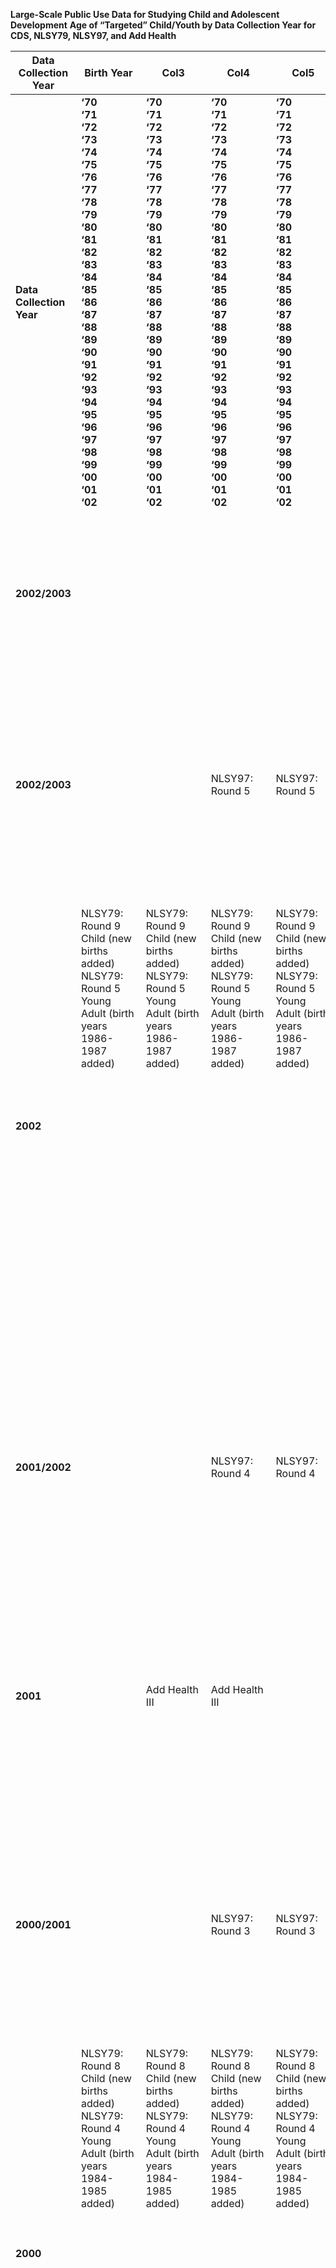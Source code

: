 **Large-Scale Public Use Data for Studying Child and Adolescent Development**
**Age of “Targeted” Child/Youth by Data Collection Year for CDS, NLSY79, NLSY97, and Add Health**

|Data<br>Collection<br>Year|Birth Year|Col3|Col4|Col5|Col6|Col7|Col8|Col9|Col10|Col11|Col12|Col13|Col14|Col15|Col16|
|---|---|---|---|---|---|---|---|---|---|---|---|---|---|---|---|
|**Data**<br>**Collection**<br>**Year**|**‘70**<br>**‘71**<br>**‘72**<br>**‘73**<br>**‘74**<br>**‘75**<br>**‘76**<br>**‘77**<br>**‘78**<br>**‘79**<br>**‘80**<br>**‘81**<br>**‘82**<br>**‘83**<br>**‘84**<br>**‘85**<br>**‘86**<br>**‘87**<br>**‘88**<br>**‘89**<br>**‘90**<br>**‘91**<br>**‘92**<br>**‘93**<br>**‘94**<br>**‘95**<br>**‘96**<br>**‘97**<br>**‘98**<br>**‘99**<br>**‘00**<br>**‘01**<br>**‘02**|**‘70**<br>**‘71**<br>**‘72**<br>**‘73**<br>**‘74**<br>**‘75**<br>**‘76**<br>**‘77**<br>**‘78**<br>**‘79**<br>**‘80**<br>**‘81**<br>**‘82**<br>**‘83**<br>**‘84**<br>**‘85**<br>**‘86**<br>**‘87**<br>**‘88**<br>**‘89**<br>**‘90**<br>**‘91**<br>**‘92**<br>**‘93**<br>**‘94**<br>**‘95**<br>**‘96**<br>**‘97**<br>**‘98**<br>**‘99**<br>**‘00**<br>**‘01**<br>**‘02**|**‘70**<br>**‘71**<br>**‘72**<br>**‘73**<br>**‘74**<br>**‘75**<br>**‘76**<br>**‘77**<br>**‘78**<br>**‘79**<br>**‘80**<br>**‘81**<br>**‘82**<br>**‘83**<br>**‘84**<br>**‘85**<br>**‘86**<br>**‘87**<br>**‘88**<br>**‘89**<br>**‘90**<br>**‘91**<br>**‘92**<br>**‘93**<br>**‘94**<br>**‘95**<br>**‘96**<br>**‘97**<br>**‘98**<br>**‘99**<br>**‘00**<br>**‘01**<br>**‘02**|**‘70**<br>**‘71**<br>**‘72**<br>**‘73**<br>**‘74**<br>**‘75**<br>**‘76**<br>**‘77**<br>**‘78**<br>**‘79**<br>**‘80**<br>**‘81**<br>**‘82**<br>**‘83**<br>**‘84**<br>**‘85**<br>**‘86**<br>**‘87**<br>**‘88**<br>**‘89**<br>**‘90**<br>**‘91**<br>**‘92**<br>**‘93**<br>**‘94**<br>**‘95**<br>**‘96**<br>**‘97**<br>**‘98**<br>**‘99**<br>**‘00**<br>**‘01**<br>**‘02**|**‘70**<br>**‘71**<br>**‘72**<br>**‘73**<br>**‘74**<br>**‘75**<br>**‘76**<br>**‘77**<br>**‘78**<br>**‘79**<br>**‘80**<br>**‘81**<br>**‘82**<br>**‘83**<br>**‘84**<br>**‘85**<br>**‘86**<br>**‘87**<br>**‘88**<br>**‘89**<br>**‘90**<br>**‘91**<br>**‘92**<br>**‘93**<br>**‘94**<br>**‘95**<br>**‘96**<br>**‘97**<br>**‘98**<br>**‘99**<br>**‘00**<br>**‘01**<br>**‘02**|**‘70**<br>**‘71**<br>**‘72**<br>**‘73**<br>**‘74**<br>**‘75**<br>**‘76**<br>**‘77**<br>**‘78**<br>**‘79**<br>**‘80**<br>**‘81**<br>**‘82**<br>**‘83**<br>**‘84**<br>**‘85**<br>**‘86**<br>**‘87**<br>**‘88**<br>**‘89**<br>**‘90**<br>**‘91**<br>**‘92**<br>**‘93**<br>**‘94**<br>**‘95**<br>**‘96**<br>**‘97**<br>**‘98**<br>**‘99**<br>**‘00**<br>**‘01**<br>**‘02**|**‘70**<br>**‘71**<br>**‘72**<br>**‘73**<br>**‘74**<br>**‘75**<br>**‘76**<br>**‘77**<br>**‘78**<br>**‘79**<br>**‘80**<br>**‘81**<br>**‘82**<br>**‘83**<br>**‘84**<br>**‘85**<br>**‘86**<br>**‘87**<br>**‘88**<br>**‘89**<br>**‘90**<br>**‘91**<br>**‘92**<br>**‘93**<br>**‘94**<br>**‘95**<br>**‘96**<br>**‘97**<br>**‘98**<br>**‘99**<br>**‘00**<br>**‘01**<br>**‘02**|**‘70**<br>**‘71**<br>**‘72**<br>**‘73**<br>**‘74**<br>**‘75**<br>**‘76**<br>**‘77**<br>**‘78**<br>**‘79**<br>**‘80**<br>**‘81**<br>**‘82**<br>**‘83**<br>**‘84**<br>**‘85**<br>**‘86**<br>**‘87**<br>**‘88**<br>**‘89**<br>**‘90**<br>**‘91**<br>**‘92**<br>**‘93**<br>**‘94**<br>**‘95**<br>**‘96**<br>**‘97**<br>**‘98**<br>**‘99**<br>**‘00**<br>**‘01**<br>**‘02**|**‘70**<br>**‘71**<br>**‘72**<br>**‘73**<br>**‘74**<br>**‘75**<br>**‘76**<br>**‘77**<br>**‘78**<br>**‘79**<br>**‘80**<br>**‘81**<br>**‘82**<br>**‘83**<br>**‘84**<br>**‘85**<br>**‘86**<br>**‘87**<br>**‘88**<br>**‘89**<br>**‘90**<br>**‘91**<br>**‘92**<br>**‘93**<br>**‘94**<br>**‘95**<br>**‘96**<br>**‘97**<br>**‘98**<br>**‘99**<br>**‘00**<br>**‘01**<br>**‘02**|**‘70**<br>**‘71**<br>**‘72**<br>**‘73**<br>**‘74**<br>**‘75**<br>**‘76**<br>**‘77**<br>**‘78**<br>**‘79**<br>**‘80**<br>**‘81**<br>**‘82**<br>**‘83**<br>**‘84**<br>**‘85**<br>**‘86**<br>**‘87**<br>**‘88**<br>**‘89**<br>**‘90**<br>**‘91**<br>**‘92**<br>**‘93**<br>**‘94**<br>**‘95**<br>**‘96**<br>**‘97**<br>**‘98**<br>**‘99**<br>**‘00**<br>**‘01**<br>**‘02**|**‘70**<br>**‘71**<br>**‘72**<br>**‘73**<br>**‘74**<br>**‘75**<br>**‘76**<br>**‘77**<br>**‘78**<br>**‘79**<br>**‘80**<br>**‘81**<br>**‘82**<br>**‘83**<br>**‘84**<br>**‘85**<br>**‘86**<br>**‘87**<br>**‘88**<br>**‘89**<br>**‘90**<br>**‘91**<br>**‘92**<br>**‘93**<br>**‘94**<br>**‘95**<br>**‘96**<br>**‘97**<br>**‘98**<br>**‘99**<br>**‘00**<br>**‘01**<br>**‘02**|**‘70**<br>**‘71**<br>**‘72**<br>**‘73**<br>**‘74**<br>**‘75**<br>**‘76**<br>**‘77**<br>**‘78**<br>**‘79**<br>**‘80**<br>**‘81**<br>**‘82**<br>**‘83**<br>**‘84**<br>**‘85**<br>**‘86**<br>**‘87**<br>**‘88**<br>**‘89**<br>**‘90**<br>**‘91**<br>**‘92**<br>**‘93**<br>**‘94**<br>**‘95**<br>**‘96**<br>**‘97**<br>**‘98**<br>**‘99**<br>**‘00**<br>**‘01**<br>**‘02**|**‘70**<br>**‘71**<br>**‘72**<br>**‘73**<br>**‘74**<br>**‘75**<br>**‘76**<br>**‘77**<br>**‘78**<br>**‘79**<br>**‘80**<br>**‘81**<br>**‘82**<br>**‘83**<br>**‘84**<br>**‘85**<br>**‘86**<br>**‘87**<br>**‘88**<br>**‘89**<br>**‘90**<br>**‘91**<br>**‘92**<br>**‘93**<br>**‘94**<br>**‘95**<br>**‘96**<br>**‘97**<br>**‘98**<br>**‘99**<br>**‘00**<br>**‘01**<br>**‘02**|**‘70**<br>**‘71**<br>**‘72**<br>**‘73**<br>**‘74**<br>**‘75**<br>**‘76**<br>**‘77**<br>**‘78**<br>**‘79**<br>**‘80**<br>**‘81**<br>**‘82**<br>**‘83**<br>**‘84**<br>**‘85**<br>**‘86**<br>**‘87**<br>**‘88**<br>**‘89**<br>**‘90**<br>**‘91**<br>**‘92**<br>**‘93**<br>**‘94**<br>**‘95**<br>**‘96**<br>**‘97**<br>**‘98**<br>**‘99**<br>**‘00**<br>**‘01**<br>**‘02**|**‘70**<br>**‘71**<br>**‘72**<br>**‘73**<br>**‘74**<br>**‘75**<br>**‘76**<br>**‘77**<br>**‘78**<br>**‘79**<br>**‘80**<br>**‘81**<br>**‘82**<br>**‘83**<br>**‘84**<br>**‘85**<br>**‘86**<br>**‘87**<br>**‘88**<br>**‘89**<br>**‘90**<br>**‘91**<br>**‘92**<br>**‘93**<br>**‘94**<br>**‘95**<br>**‘96**<br>**‘97**<br>**‘98**<br>**‘99**<br>**‘00**<br>**‘01**<br>**‘02**|
|**2002/2003**|<br> <br> <br> <br> <br> <br> <br> <br> <br> <br> <br> <br> <br>|<br> <br> <br> <br> <br> <br> <br> <br> <br> <br> <br> <br> <br>|<br> <br> <br> <br> <br> <br> <br> <br> <br> <br> <br> <br> <br>|<br> <br> <br> <br> <br> <br> <br> <br> <br> <br> <br> <br> <br>|CDS II<br> <br> <br> <br> <br> <br> <br> <br> <br> <br> <br> <br>|CDS II<br> <br> <br> <br> <br> <br> <br> <br> <br> <br> <br> <br>|CDS II<br> <br> <br> <br> <br> <br> <br> <br> <br> <br> <br> <br>|CDS II<br> <br> <br> <br> <br> <br> <br> <br> <br> <br> <br> <br>|CDS II<br> <br> <br> <br> <br> <br> <br> <br> <br> <br> <br> <br>|CDS II<br> <br> <br> <br> <br> <br> <br> <br> <br> <br> <br> <br>|CDS II<br> <br> <br> <br> <br> <br> <br> <br> <br> <br> <br> <br>|CDS II<br> <br> <br> <br> <br> <br> <br> <br> <br> <br> <br> <br>|<br> <br> <br> <br>|<br> <br> <br> <br>|<br> <br> <br> <br>|
|**2002/2003**|<br> <br> <br> <br> <br> <br> <br> <br> <br>|<br> <br> <br> <br> <br> <br> <br> <br> <br>|NLSY97: Round 5|NLSY97: Round 5|NLSY97: Round 5|<br> <br> <br> <br> <br> <br> <br> <br> <br> <br> <br> <br> <br> <br> <br> <br> <br>|<br> <br> <br> <br> <br> <br> <br> <br> <br> <br> <br> <br> <br> <br> <br> <br> <br>|<br> <br> <br> <br> <br> <br> <br> <br> <br> <br> <br> <br> <br> <br> <br> <br> <br>|<br> <br> <br> <br> <br> <br> <br> <br> <br> <br> <br> <br> <br> <br> <br> <br> <br>|<br> <br> <br> <br> <br> <br> <br> <br> <br> <br> <br> <br> <br> <br> <br> <br> <br>|<br> <br> <br> <br> <br> <br> <br> <br> <br> <br> <br> <br> <br> <br> <br> <br> <br>|<br> <br> <br> <br> <br> <br> <br> <br> <br> <br> <br> <br> <br> <br> <br> <br> <br>|<br> <br> <br> <br> <br> <br> <br> <br> <br> <br> <br> <br> <br> <br> <br> <br> <br>|<br> <br> <br> <br> <br> <br> <br> <br> <br> <br> <br> <br> <br> <br> <br> <br> <br>|<br> <br> <br> <br> <br> <br> <br> <br> <br> <br> <br> <br> <br> <br> <br> <br> <br>|
|**2002**|NLSY79: Round 9 Child (new births added)<br>NLSY79: Round 5 Young Adult (birth years 1986-1987 added)<br> <br> <br> <br> <br> <br> <br> <br> <br> <br> <br> <br> <br> <br> <br> <br> <br> <br> <br> <br> <br> <br> <br>|NLSY79: Round 9 Child (new births added)<br>NLSY79: Round 5 Young Adult (birth years 1986-1987 added)<br> <br> <br> <br> <br> <br> <br> <br> <br> <br> <br> <br> <br> <br> <br> <br> <br> <br> <br> <br> <br> <br> <br>|NLSY79: Round 9 Child (new births added)<br>NLSY79: Round 5 Young Adult (birth years 1986-1987 added)<br> <br> <br> <br> <br> <br> <br> <br> <br> <br> <br> <br> <br> <br> <br> <br> <br> <br> <br> <br> <br> <br> <br>|NLSY79: Round 9 Child (new births added)<br>NLSY79: Round 5 Young Adult (birth years 1986-1987 added)<br> <br> <br> <br> <br> <br> <br> <br> <br> <br> <br> <br> <br> <br> <br> <br> <br> <br> <br> <br> <br> <br> <br>|NLSY79: Round 9 Child (new births added)<br>NLSY79: Round 5 Young Adult (birth years 1986-1987 added)<br> <br> <br> <br> <br> <br> <br> <br> <br> <br> <br> <br> <br> <br> <br> <br> <br> <br> <br> <br> <br> <br> <br>|NLSY79: Round 9 Child (new births added)<br>NLSY79: Round 5 Young Adult (birth years 1986-1987 added)<br> <br> <br> <br> <br> <br> <br> <br> <br> <br> <br> <br> <br> <br> <br> <br> <br> <br> <br> <br> <br> <br> <br>|NLSY79: Round 9 Child (new births added)<br>NLSY79: Round 5 Young Adult (birth years 1986-1987 added)<br> <br> <br> <br> <br> <br> <br> <br> <br> <br> <br> <br> <br> <br> <br> <br> <br> <br> <br> <br> <br> <br> <br>|NLSY79: Round 9 Child (new births added)<br>NLSY79: Round 5 Young Adult (birth years 1986-1987 added)<br> <br> <br> <br> <br> <br> <br> <br> <br> <br> <br> <br> <br> <br> <br> <br> <br> <br> <br> <br> <br> <br> <br>|NLSY79: Round 9 Child (new births added)<br>NLSY79: Round 5 Young Adult (birth years 1986-1987 added)<br> <br> <br> <br> <br> <br> <br> <br> <br> <br> <br> <br> <br> <br> <br> <br> <br> <br> <br> <br> <br> <br> <br>|NLSY79: Round 9 Child (new births added)<br>NLSY79: Round 5 Young Adult (birth years 1986-1987 added)<br> <br> <br> <br> <br> <br> <br> <br> <br> <br> <br> <br> <br> <br> <br> <br> <br> <br> <br> <br> <br> <br> <br>|NLSY79: Round 9 Child (new births added)<br>NLSY79: Round 5 Young Adult (birth years 1986-1987 added)<br> <br> <br> <br> <br> <br> <br> <br> <br> <br> <br> <br> <br> <br> <br> <br> <br> <br> <br> <br> <br> <br> <br>|NLSY79: Round 9 Child (new births added)<br>NLSY79: Round 5 Young Adult (birth years 1986-1987 added)<br> <br> <br> <br> <br> <br> <br> <br> <br> <br> <br> <br> <br> <br> <br> <br> <br> <br> <br> <br> <br> <br> <br>|NLSY79: Round 9 Child (new births added)<br>NLSY79: Round 5 Young Adult (birth years 1986-1987 added)<br> <br> <br> <br> <br> <br> <br> <br> <br> <br> <br> <br> <br> <br> <br> <br> <br> <br> <br> <br> <br> <br> <br>|NLSY79: Round 9 Child (new births added)<br>NLSY79: Round 5 Young Adult (birth years 1986-1987 added)<br> <br> <br> <br> <br> <br> <br> <br> <br> <br> <br> <br> <br> <br> <br> <br> <br> <br> <br> <br> <br> <br> <br>|NLSY79: Round 9 Child (new births added)<br>NLSY79: Round 5 Young Adult (birth years 1986-1987 added)<br> <br> <br> <br> <br> <br> <br> <br> <br> <br> <br> <br> <br> <br> <br> <br> <br> <br> <br> <br> <br> <br> <br>|
|**2001/2002**|<br> <br> <br> <br> <br> <br> <br> <br> <br>|<br> <br> <br> <br> <br> <br> <br> <br> <br>|NLSY97: Round 4|NLSY97: Round 4|NLSY97: Round 4|<br> <br> <br> <br> <br> <br> <br> <br> <br> <br> <br> <br> <br> <br> <br> <br> <br>|<br> <br> <br> <br> <br> <br> <br> <br> <br> <br> <br> <br> <br> <br> <br> <br> <br>|<br> <br> <br> <br> <br> <br> <br> <br> <br> <br> <br> <br> <br> <br> <br> <br> <br>|<br> <br> <br> <br> <br> <br> <br> <br> <br> <br> <br> <br> <br> <br> <br> <br> <br>|<br> <br> <br> <br> <br> <br> <br> <br> <br> <br> <br> <br> <br> <br> <br> <br> <br>|<br> <br> <br> <br> <br> <br> <br> <br> <br> <br> <br> <br> <br> <br> <br> <br> <br>|<br> <br> <br> <br> <br> <br> <br> <br> <br> <br> <br> <br> <br> <br> <br> <br> <br>|<br> <br> <br> <br> <br> <br> <br> <br> <br> <br> <br> <br> <br> <br> <br> <br> <br>|<br> <br> <br> <br> <br> <br> <br> <br> <br> <br> <br> <br> <br> <br> <br> <br> <br>|<br> <br> <br> <br> <br> <br> <br> <br> <br> <br> <br> <br> <br> <br> <br> <br> <br>|
|**2001**|<br> <br> <br> <br> <br>|Add Health III|Add Health III|<br> <br> <br> <br> <br> <br> <br> <br> <br> <br> <br> <br> <br> <br> <br> <br> <br> <br> <br>|<br> <br> <br> <br> <br> <br> <br> <br> <br> <br> <br> <br> <br> <br> <br> <br> <br> <br> <br>|<br> <br> <br> <br> <br> <br> <br> <br> <br> <br> <br> <br> <br> <br> <br> <br> <br> <br> <br>|<br> <br> <br> <br> <br> <br> <br> <br> <br> <br> <br> <br> <br> <br> <br> <br> <br> <br> <br>|<br> <br> <br> <br> <br> <br> <br> <br> <br> <br> <br> <br> <br> <br> <br> <br> <br> <br> <br>|<br> <br> <br> <br> <br> <br> <br> <br> <br> <br> <br> <br> <br> <br> <br> <br> <br> <br> <br>|<br> <br> <br> <br> <br> <br> <br> <br> <br> <br> <br> <br> <br> <br> <br> <br> <br> <br> <br>|<br> <br> <br> <br> <br> <br> <br> <br> <br> <br> <br> <br> <br> <br> <br> <br> <br> <br> <br>|<br> <br> <br> <br> <br> <br> <br> <br> <br> <br> <br> <br> <br> <br> <br> <br> <br> <br> <br>|<br> <br> <br> <br> <br> <br> <br> <br> <br> <br> <br> <br> <br> <br> <br> <br> <br> <br> <br>|<br> <br> <br> <br> <br> <br> <br> <br> <br> <br> <br> <br> <br> <br> <br> <br> <br> <br> <br>|<br> <br> <br> <br> <br> <br> <br> <br> <br> <br> <br> <br> <br> <br> <br> <br> <br> <br> <br>|
|**2000/2001**|<br> <br> <br> <br> <br> <br> <br> <br> <br>|<br> <br> <br> <br> <br> <br> <br> <br> <br>|NLSY97: Round 3|NLSY97: Round 3|NLSY97: Round 3|<br> <br> <br> <br> <br> <br> <br> <br> <br> <br> <br> <br> <br> <br> <br> <br> <br>|<br> <br> <br> <br> <br> <br> <br> <br> <br> <br> <br> <br> <br> <br> <br> <br> <br>|<br> <br> <br> <br> <br> <br> <br> <br> <br> <br> <br> <br> <br> <br> <br> <br> <br>|<br> <br> <br> <br> <br> <br> <br> <br> <br> <br> <br> <br> <br> <br> <br> <br> <br>|<br> <br> <br> <br> <br> <br> <br> <br> <br> <br> <br> <br> <br> <br> <br> <br> <br>|<br> <br> <br> <br> <br> <br> <br> <br> <br> <br> <br> <br> <br> <br> <br> <br> <br>|<br> <br> <br> <br> <br> <br> <br> <br> <br> <br> <br> <br> <br> <br> <br> <br> <br>|<br> <br> <br> <br> <br> <br> <br> <br> <br> <br> <br> <br> <br> <br> <br> <br> <br>|<br> <br> <br> <br> <br> <br> <br> <br> <br> <br> <br> <br> <br> <br> <br> <br> <br>|<br> <br> <br> <br> <br> <br> <br> <br> <br> <br> <br> <br> <br> <br> <br> <br> <br>|
|**2000**|NLSY79: Round 8 Child (new births added)<br>NLSY79: Round 4 Young Adult (birth years 1984-1985 added)<br> <br> <br> <br> <br> <br> <br> <br> <br> <br> <br> <br> <br> <br> <br> <br> <br> <br> <br> <br> <br>|NLSY79: Round 8 Child (new births added)<br>NLSY79: Round 4 Young Adult (birth years 1984-1985 added)<br> <br> <br> <br> <br> <br> <br> <br> <br> <br> <br> <br> <br> <br> <br> <br> <br> <br> <br> <br> <br>|NLSY79: Round 8 Child (new births added)<br>NLSY79: Round 4 Young Adult (birth years 1984-1985 added)<br> <br> <br> <br> <br> <br> <br> <br> <br> <br> <br> <br> <br> <br> <br> <br> <br> <br> <br> <br> <br>|NLSY79: Round 8 Child (new births added)<br>NLSY79: Round 4 Young Adult (birth years 1984-1985 added)<br> <br> <br> <br> <br> <br> <br> <br> <br> <br> <br> <br> <br> <br> <br> <br> <br> <br> <br> <br> <br>|NLSY79: Round 8 Child (new births added)<br>NLSY79: Round 4 Young Adult (birth years 1984-1985 added)<br> <br> <br> <br> <br> <br> <br> <br> <br> <br> <br> <br> <br> <br> <br> <br> <br> <br> <br> <br> <br>|NLSY79: Round 8 Child (new births added)<br>NLSY79: Round 4 Young Adult (birth years 1984-1985 added)<br> <br> <br> <br> <br> <br> <br> <br> <br> <br> <br> <br> <br> <br> <br> <br> <br> <br> <br> <br> <br>|NLSY79: Round 8 Child (new births added)<br>NLSY79: Round 4 Young Adult (birth years 1984-1985 added)<br> <br> <br> <br> <br> <br> <br> <br> <br> <br> <br> <br> <br> <br> <br> <br> <br> <br> <br> <br> <br>|NLSY79: Round 8 Child (new births added)<br>NLSY79: Round 4 Young Adult (birth years 1984-1985 added)<br> <br> <br> <br> <br> <br> <br> <br> <br> <br> <br> <br> <br> <br> <br> <br> <br> <br> <br> <br> <br>|NLSY79: Round 8 Child (new births added)<br>NLSY79: Round 4 Young Adult (birth years 1984-1985 added)<br> <br> <br> <br> <br> <br> <br> <br> <br> <br> <br> <br> <br> <br> <br> <br> <br> <br> <br> <br> <br>|NLSY79: Round 8 Child (new births added)<br>NLSY79: Round 4 Young Adult (birth years 1984-1985 added)<br> <br> <br> <br> <br> <br> <br> <br> <br> <br> <br> <br> <br> <br> <br> <br> <br> <br> <br> <br> <br>|NLSY79: Round 8 Child (new births added)<br>NLSY79: Round 4 Young Adult (birth years 1984-1985 added)<br> <br> <br> <br> <br> <br> <br> <br> <br> <br> <br> <br> <br> <br> <br> <br> <br> <br> <br> <br> <br>|NLSY79: Round 8 Child (new births added)<br>NLSY79: Round 4 Young Adult (birth years 1984-1985 added)<br> <br> <br> <br> <br> <br> <br> <br> <br> <br> <br> <br> <br> <br> <br> <br> <br> <br> <br> <br> <br>|NLSY79: Round 8 Child (new births added)<br>NLSY79: Round 4 Young Adult (birth years 1984-1985 added)<br> <br> <br> <br> <br> <br> <br> <br> <br> <br> <br> <br> <br> <br> <br> <br> <br> <br> <br> <br> <br>|NLSY79: Round 8 Child (new births added)<br>NLSY79: Round 4 Young Adult (birth years 1984-1985 added)<br> <br> <br> <br> <br> <br> <br> <br> <br> <br> <br> <br> <br> <br> <br> <br> <br> <br> <br> <br> <br>|<br>|
|**1998/1999**|<br> <br> <br> <br> <br> <br> <br> <br> <br>|<br> <br> <br> <br> <br> <br> <br> <br> <br>|NLSY97: Round 2|NLSY97: Round 2|NLSY97: Round 2|<br> <br> <br> <br> <br> <br> <br> <br> <br> <br> <br> <br> <br> <br> <br> <br> <br>|<br> <br> <br> <br> <br> <br> <br> <br> <br> <br> <br> <br> <br> <br> <br> <br> <br>|<br> <br> <br> <br> <br> <br> <br> <br> <br> <br> <br> <br> <br> <br> <br> <br> <br>|<br> <br> <br> <br> <br> <br> <br> <br> <br> <br> <br> <br> <br> <br> <br> <br> <br>|<br> <br> <br> <br> <br> <br> <br> <br> <br> <br> <br> <br> <br> <br> <br> <br> <br>|<br> <br> <br> <br> <br> <br> <br> <br> <br> <br> <br> <br> <br> <br> <br> <br> <br>|<br> <br> <br> <br> <br> <br> <br> <br> <br> <br> <br> <br> <br> <br> <br> <br> <br>|<br> <br> <br> <br> <br> <br> <br> <br> <br> <br> <br> <br> <br> <br> <br> <br> <br>|<br> <br> <br> <br> <br> <br> <br> <br> <br> <br> <br> <br> <br> <br> <br> <br> <br>|<br> <br> <br> <br> <br> <br> <br> <br> <br> <br> <br> <br> <br> <br> <br> <br> <br>|
|**1998**|NLSY79: Round 7 Child (new births added)<br>NLSY79: Round 3 Young Adult (birth years 1982-1983 added)<br> <br> <br> <br> <br> <br> <br> <br> <br> <br> <br> <br> <br> <br> <br> <br> <br> <br> <br>|NLSY79: Round 7 Child (new births added)<br>NLSY79: Round 3 Young Adult (birth years 1982-1983 added)<br> <br> <br> <br> <br> <br> <br> <br> <br> <br> <br> <br> <br> <br> <br> <br> <br> <br> <br>|NLSY79: Round 7 Child (new births added)<br>NLSY79: Round 3 Young Adult (birth years 1982-1983 added)<br> <br> <br> <br> <br> <br> <br> <br> <br> <br> <br> <br> <br> <br> <br> <br> <br> <br> <br>|NLSY79: Round 7 Child (new births added)<br>NLSY79: Round 3 Young Adult (birth years 1982-1983 added)<br> <br> <br> <br> <br> <br> <br> <br> <br> <br> <br> <br> <br> <br> <br> <br> <br> <br> <br>|NLSY79: Round 7 Child (new births added)<br>NLSY79: Round 3 Young Adult (birth years 1982-1983 added)<br> <br> <br> <br> <br> <br> <br> <br> <br> <br> <br> <br> <br> <br> <br> <br> <br> <br> <br>|NLSY79: Round 7 Child (new births added)<br>NLSY79: Round 3 Young Adult (birth years 1982-1983 added)<br> <br> <br> <br> <br> <br> <br> <br> <br> <br> <br> <br> <br> <br> <br> <br> <br> <br> <br>|NLSY79: Round 7 Child (new births added)<br>NLSY79: Round 3 Young Adult (birth years 1982-1983 added)<br> <br> <br> <br> <br> <br> <br> <br> <br> <br> <br> <br> <br> <br> <br> <br> <br> <br> <br>|NLSY79: Round 7 Child (new births added)<br>NLSY79: Round 3 Young Adult (birth years 1982-1983 added)<br> <br> <br> <br> <br> <br> <br> <br> <br> <br> <br> <br> <br> <br> <br> <br> <br> <br> <br>|NLSY79: Round 7 Child (new births added)<br>NLSY79: Round 3 Young Adult (birth years 1982-1983 added)<br> <br> <br> <br> <br> <br> <br> <br> <br> <br> <br> <br> <br> <br> <br> <br> <br> <br> <br>|NLSY79: Round 7 Child (new births added)<br>NLSY79: Round 3 Young Adult (birth years 1982-1983 added)<br> <br> <br> <br> <br> <br> <br> <br> <br> <br> <br> <br> <br> <br> <br> <br> <br> <br> <br>|NLSY79: Round 7 Child (new births added)<br>NLSY79: Round 3 Young Adult (birth years 1982-1983 added)<br> <br> <br> <br> <br> <br> <br> <br> <br> <br> <br> <br> <br> <br> <br> <br> <br> <br> <br>|NLSY79: Round 7 Child (new births added)<br>NLSY79: Round 3 Young Adult (birth years 1982-1983 added)<br> <br> <br> <br> <br> <br> <br> <br> <br> <br> <br> <br> <br> <br> <br> <br> <br> <br> <br>|NLSY79: Round 7 Child (new births added)<br>NLSY79: Round 3 Young Adult (birth years 1982-1983 added)<br> <br> <br> <br> <br> <br> <br> <br> <br> <br> <br> <br> <br> <br> <br> <br> <br> <br> <br>|<br> <br> <br>|<br> <br> <br>|
|**1997/1998**|<br> <br> <br> <br> <br> <br> <br> <br> <br>|<br> <br> <br> <br> <br> <br> <br> <br> <br>|NLSY97: Round 1 12-16 Yrs|NLSY97: Round 1 12-16 Yrs|NLSY97: Round 1 12-16 Yrs|<br> <br> <br> <br> <br> <br> <br> <br> <br> <br> <br> <br> <br> <br> <br> <br> <br>|<br> <br> <br> <br> <br> <br> <br> <br> <br> <br> <br> <br> <br> <br> <br> <br> <br>|<br> <br> <br> <br> <br> <br> <br> <br> <br> <br> <br> <br> <br> <br> <br> <br> <br>|<br> <br> <br> <br> <br> <br> <br> <br> <br> <br> <br> <br> <br> <br> <br> <br> <br>|<br> <br> <br> <br> <br> <br> <br> <br> <br> <br> <br> <br> <br> <br> <br> <br> <br>|<br> <br> <br> <br> <br> <br> <br> <br> <br> <br> <br> <br> <br> <br> <br> <br> <br>|<br> <br> <br> <br> <br> <br> <br> <br> <br> <br> <br> <br> <br> <br> <br> <br> <br>|<br> <br> <br> <br> <br> <br> <br> <br> <br> <br> <br> <br> <br> <br> <br> <br> <br>|<br> <br> <br> <br> <br> <br> <br> <br> <br> <br> <br> <br> <br> <br> <br> <br> <br>|<br> <br> <br> <br> <br> <br> <br> <br> <br> <br> <br> <br> <br> <br> <br> <br> <br>|
|**1997**|<br> <br> <br> <br> <br> <br> <br> <br> <br> <br> <br> <br> <br>|<br> <br> <br> <br> <br> <br> <br> <br> <br> <br> <br> <br> <br>|<br> <br> <br> <br> <br> <br> <br> <br> <br> <br> <br> <br> <br>|<br> <br> <br> <br> <br> <br> <br> <br> <br> <br> <br> <br> <br>|CDS I: 0-12 Yrs*<br> <br> <br> <br> <br> <br> <br> <br> <br> <br>|CDS I: 0-12 Yrs*<br> <br> <br> <br> <br> <br> <br> <br> <br> <br>|CDS I: 0-12 Yrs*<br> <br> <br> <br> <br> <br> <br> <br> <br> <br>|CDS I: 0-12 Yrs*<br> <br> <br> <br> <br> <br> <br> <br> <br> <br>|CDS I: 0-12 Yrs*<br> <br> <br> <br> <br> <br> <br> <br> <br> <br>|CDS I: 0-12 Yrs*<br> <br> <br> <br> <br> <br> <br> <br> <br> <br>|CDS I: 0-12 Yrs*<br> <br> <br> <br> <br> <br> <br> <br> <br> <br>|CDS I: 0-12 Yrs*<br> <br> <br> <br> <br> <br> <br> <br> <br> <br>|<br> <br> <br> <br>|<br> <br> <br> <br>|<br> <br> <br> <br>|
|**1996**|<br> <br> <br> <br> <br>|Add Health II|Add Health II|<br> <br> <br> <br> <br> <br> <br> <br> <br> <br> <br> <br> <br> <br> <br> <br> <br> <br>|<br> <br> <br> <br> <br> <br> <br> <br> <br> <br> <br> <br> <br> <br> <br> <br> <br> <br>|<br> <br> <br> <br> <br> <br> <br> <br> <br> <br> <br> <br> <br> <br> <br> <br> <br> <br>|<br> <br> <br> <br> <br> <br> <br> <br> <br> <br> <br> <br> <br> <br> <br> <br> <br> <br>|<br> <br> <br> <br> <br> <br> <br> <br> <br> <br> <br> <br> <br> <br> <br> <br> <br> <br>|<br> <br> <br> <br> <br> <br> <br> <br> <br> <br> <br> <br> <br> <br> <br> <br> <br> <br>|<br> <br> <br> <br> <br> <br> <br> <br> <br> <br> <br> <br> <br> <br> <br> <br> <br> <br>|<br> <br> <br> <br> <br> <br> <br> <br> <br> <br> <br> <br> <br> <br> <br> <br> <br> <br>|<br> <br> <br> <br> <br> <br> <br> <br> <br> <br> <br> <br> <br> <br> <br> <br> <br> <br>|<br> <br> <br> <br> <br> <br> <br> <br> <br> <br> <br> <br> <br> <br> <br> <br> <br> <br>|<br> <br> <br> <br> <br> <br> <br> <br> <br> <br> <br> <br> <br> <br> <br> <br> <br> <br>|<br> <br> <br> <br> <br> <br> <br> <br> <br> <br> <br> <br> <br> <br> <br> <br> <br> <br>|
|**1996**|NLSY79: Round 6 Child (new births added)<br>NLSY79: Round 2 Young Adult (birth years 1980-1981 added)|NLSY79: Round 6 Child (new births added)<br>NLSY79: Round 2 Young Adult (birth years 1980-1981 added)|NLSY79: Round 6 Child (new births added)<br>NLSY79: Round 2 Young Adult (birth years 1980-1981 added)|NLSY79: Round 6 Child (new births added)<br>NLSY79: Round 2 Young Adult (birth years 1980-1981 added)|NLSY79: Round 6 Child (new births added)<br>NLSY79: Round 2 Young Adult (birth years 1980-1981 added)|NLSY79: Round 6 Child (new births added)<br>NLSY79: Round 2 Young Adult (birth years 1980-1981 added)|NLSY79: Round 6 Child (new births added)<br>NLSY79: Round 2 Young Adult (birth years 1980-1981 added)|NLSY79: Round 6 Child (new births added)<br>NLSY79: Round 2 Young Adult (birth years 1980-1981 added)|NLSY79: Round 6 Child (new births added)<br>NLSY79: Round 2 Young Adult (birth years 1980-1981 added)|NLSY79: Round 6 Child (new births added)<br>NLSY79: Round 2 Young Adult (birth years 1980-1981 added)|NLSY79: Round 6 Child (new births added)<br>NLSY79: Round 2 Young Adult (birth years 1980-1981 added)|<br> <br> <br> <br> <br>|<br> <br> <br> <br> <br>|<br> <br> <br> <br> <br>|<br> <br> <br> <br> <br>|
|**1994/1995**|<br> <br> <br> <br> <br>|Add Health I: Grades 7-12** (~12-18 Yrs)|Add Health I: Grades 7-12** (~12-18 Yrs)|<br> <br> <br> <br> <br> <br> <br> <br> <br> <br> <br> <br> <br> <br> <br> <br> <br> <br> <br>|<br> <br> <br> <br> <br> <br> <br> <br> <br> <br> <br> <br> <br> <br> <br> <br> <br> <br> <br>|<br> <br> <br> <br> <br> <br> <br> <br> <br> <br> <br> <br> <br> <br> <br> <br> <br> <br> <br>|<br> <br> <br> <br> <br> <br> <br> <br> <br> <br> <br> <br> <br> <br> <br> <br> <br> <br> <br>|<br> <br> <br> <br> <br> <br> <br> <br> <br> <br> <br> <br> <br> <br> <br> <br> <br> <br> <br>|<br> <br> <br> <br> <br> <br> <br> <br> <br> <br> <br> <br> <br> <br> <br> <br> <br> <br> <br>|<br> <br> <br> <br> <br> <br> <br> <br> <br> <br> <br> <br> <br> <br> <br> <br> <br> <br> <br>|<br> <br> <br> <br> <br> <br> <br> <br> <br> <br> <br> <br> <br> <br> <br> <br> <br> <br> <br>|<br> <br> <br> <br> <br> <br> <br> <br> <br> <br> <br> <br> <br> <br> <br> <br> <br> <br> <br>|<br> <br> <br> <br> <br> <br> <br> <br> <br> <br> <br> <br> <br> <br> <br> <br> <br> <br> <br>|<br> <br> <br> <br> <br> <br> <br> <br> <br> <br> <br> <br> <br> <br> <br> <br> <br> <br> <br>|<br> <br> <br> <br> <br> <br> <br> <br> <br> <br> <br> <br> <br> <br> <br> <br> <br> <br> <br>|
|**1994**|NLSY79: Round 5 Child (new births added)<br>NLSY79: Round 1 Young Adult (birth years 1970-1979)<br> <br> <br> <br> <br> <br> <br> <br> <br> <br> <br> <br> <br> <br> <br>|NLSY79: Round 5 Child (new births added)<br>NLSY79: Round 1 Young Adult (birth years 1970-1979)<br> <br> <br> <br> <br> <br> <br> <br> <br> <br> <br> <br> <br> <br> <br>|NLSY79: Round 5 Child (new births added)<br>NLSY79: Round 1 Young Adult (birth years 1970-1979)<br> <br> <br> <br> <br> <br> <br> <br> <br> <br> <br> <br> <br> <br> <br>|NLSY79: Round 5 Child (new births added)<br>NLSY79: Round 1 Young Adult (birth years 1970-1979)<br> <br> <br> <br> <br> <br> <br> <br> <br> <br> <br> <br> <br> <br> <br>|NLSY79: Round 5 Child (new births added)<br>NLSY79: Round 1 Young Adult (birth years 1970-1979)<br> <br> <br> <br> <br> <br> <br> <br> <br> <br> <br> <br> <br> <br> <br>|NLSY79: Round 5 Child (new births added)<br>NLSY79: Round 1 Young Adult (birth years 1970-1979)<br> <br> <br> <br> <br> <br> <br> <br> <br> <br> <br> <br> <br> <br> <br>|NLSY79: Round 5 Child (new births added)<br>NLSY79: Round 1 Young Adult (birth years 1970-1979)<br> <br> <br> <br> <br> <br> <br> <br> <br> <br> <br> <br> <br> <br> <br>|NLSY79: Round 5 Child (new births added)<br>NLSY79: Round 1 Young Adult (birth years 1970-1979)<br> <br> <br> <br> <br> <br> <br> <br> <br> <br> <br> <br> <br> <br> <br>|NLSY79: Round 5 Child (new births added)<br>NLSY79: Round 1 Young Adult (birth years 1970-1979)<br> <br> <br> <br> <br> <br> <br> <br> <br> <br> <br> <br> <br> <br> <br>|NLSY79: Round 5 Child (new births added)<br>NLSY79: Round 1 Young Adult (birth years 1970-1979)<br> <br> <br> <br> <br> <br> <br> <br> <br> <br> <br> <br> <br> <br> <br>|<br> <br> <br> <br> <br> <br> <br>|<br> <br> <br> <br> <br> <br> <br>|<br> <br> <br> <br> <br> <br> <br>|<br> <br> <br> <br> <br> <br> <br>|<br> <br> <br> <br> <br> <br> <br>|
|**1992**|NLSY79: Round 4 Child (new births added)<br> <br> <br> <br> <br> <br> <br> <br> <br> <br> <br> <br> <br> <br> <br>|NLSY79: Round 4 Child (new births added)<br> <br> <br> <br> <br> <br> <br> <br> <br> <br> <br> <br> <br> <br> <br>|NLSY79: Round 4 Child (new births added)<br> <br> <br> <br> <br> <br> <br> <br> <br> <br> <br> <br> <br> <br> <br>|NLSY79: Round 4 Child (new births added)<br> <br> <br> <br> <br> <br> <br> <br> <br> <br> <br> <br> <br> <br> <br>|NLSY79: Round 4 Child (new births added)<br> <br> <br> <br> <br> <br> <br> <br> <br> <br> <br> <br> <br> <br> <br>|NLSY79: Round 4 Child (new births added)<br> <br> <br> <br> <br> <br> <br> <br> <br> <br> <br> <br> <br> <br> <br>|NLSY79: Round 4 Child (new births added)<br> <br> <br> <br> <br> <br> <br> <br> <br> <br> <br> <br> <br> <br> <br>|NLSY79: Round 4 Child (new births added)<br> <br> <br> <br> <br> <br> <br> <br> <br> <br> <br> <br> <br> <br> <br>|NLSY79: Round 4 Child (new births added)<br> <br> <br> <br> <br> <br> <br> <br> <br> <br> <br> <br> <br> <br> <br>|<br> <br> <br> <br> <br> <br> <br> <br> <br>|<br> <br> <br> <br> <br> <br> <br> <br> <br>|<br> <br> <br> <br> <br> <br> <br> <br> <br>|<br> <br> <br> <br> <br> <br> <br> <br> <br>|<br> <br> <br> <br> <br> <br> <br> <br> <br>|<br> <br> <br> <br> <br> <br> <br> <br> <br>|
|**1990**|NLSY79: Round 3 Child (new births added)<br> <br> <br> <br> <br> <br> <br> <br> <br> <br> <br> <br> <br>|NLSY79: Round 3 Child (new births added)<br> <br> <br> <br> <br> <br> <br> <br> <br> <br> <br> <br> <br>|NLSY79: Round 3 Child (new births added)<br> <br> <br> <br> <br> <br> <br> <br> <br> <br> <br> <br> <br>|NLSY79: Round 3 Child (new births added)<br> <br> <br> <br> <br> <br> <br> <br> <br> <br> <br> <br> <br>|NLSY79: Round 3 Child (new births added)<br> <br> <br> <br> <br> <br> <br> <br> <br> <br> <br> <br> <br>|NLSY79: Round 3 Child (new births added)<br> <br> <br> <br> <br> <br> <br> <br> <br> <br> <br> <br> <br>|NLSY79: Round 3 Child (new births added)<br> <br> <br> <br> <br> <br> <br> <br> <br> <br> <br> <br> <br>|NLSY79: Round 3 Child (new births added)<br> <br> <br> <br> <br> <br> <br> <br> <br> <br> <br> <br> <br>|<br> <br> <br> <br> <br> <br> <br> <br> <br> <br> <br>|<br> <br> <br> <br> <br> <br> <br> <br> <br> <br> <br>|<br> <br> <br> <br> <br> <br> <br> <br> <br> <br> <br>|<br> <br> <br> <br> <br> <br> <br> <br> <br> <br> <br>|<br> <br> <br> <br> <br> <br> <br> <br> <br> <br> <br>|<br> <br> <br> <br> <br> <br> <br> <br> <br> <br> <br>|<br> <br> <br> <br> <br> <br> <br> <br> <br> <br> <br>|
|**1988**|NLSY79: Round 2 Child (new births added)<br> <br> <br> <br> <br> <br> <br> <br> <br> <br> <br>|NLSY79: Round 2 Child (new births added)<br> <br> <br> <br> <br> <br> <br> <br> <br> <br> <br>|NLSY79: Round 2 Child (new births added)<br> <br> <br> <br> <br> <br> <br> <br> <br> <br> <br>|NLSY79: Round 2 Child (new births added)<br> <br> <br> <br> <br> <br> <br> <br> <br> <br> <br>|NLSY79: Round 2 Child (new births added)<br> <br> <br> <br> <br> <br> <br> <br> <br> <br> <br>|NLSY79: Round 2 Child (new births added)<br> <br> <br> <br> <br> <br> <br> <br> <br> <br> <br>|NLSY79: Round 2 Child (new births added)<br> <br> <br> <br> <br> <br> <br> <br> <br> <br> <br>|<br> <br> <br> <br> <br> <br> <br> <br> <br> <br> <br> <br> <br>|<br> <br> <br> <br> <br> <br> <br> <br> <br> <br> <br> <br> <br>|<br> <br> <br> <br> <br> <br> <br> <br> <br> <br> <br> <br> <br>|<br> <br> <br> <br> <br> <br> <br> <br> <br> <br> <br> <br> <br>|<br> <br> <br> <br> <br> <br> <br> <br> <br> <br> <br> <br> <br>|<br> <br> <br> <br> <br> <br> <br> <br> <br> <br> <br> <br> <br>|<br> <br> <br> <br> <br> <br> <br> <br> <br> <br> <br> <br> <br>|<br> <br> <br> <br> <br> <br> <br> <br> <br> <br> <br> <br> <br>|
|**1986**|NLSY79: Round 1 Child (all biological children of interviewed mothers)<br> <br> <br> <br> <br>|NLSY79: Round 1 Child (all biological children of interviewed mothers)<br> <br> <br> <br> <br>|NLSY79: Round 1 Child (all biological children of interviewed mothers)<br> <br> <br> <br> <br>|NLSY79: Round 1 Child (all biological children of interviewed mothers)<br> <br> <br> <br> <br>|NLSY79: Round 1 Child (all biological children of interviewed mothers)<br> <br> <br> <br> <br>|NLSY79: Round 1 Child (all biological children of interviewed mothers)<br> <br> <br> <br> <br>|<br> <br> <br> <br> <br> <br> <br> <br> <br> <br> <br> <br> <br> <br> <br>|<br> <br> <br> <br> <br> <br> <br> <br> <br> <br> <br> <br> <br> <br> <br>|<br> <br> <br> <br> <br> <br> <br> <br> <br> <br> <br> <br> <br> <br> <br>|<br> <br> <br> <br> <br> <br> <br> <br> <br> <br> <br> <br> <br> <br> <br>|<br> <br> <br> <br> <br> <br> <br> <br> <br> <br> <br> <br> <br> <br> <br>|<br> <br> <br> <br> <br> <br> <br> <br> <br> <br> <br> <br> <br> <br> <br>|<br> <br> <br> <br> <br> <br> <br> <br> <br> <br> <br> <br> <br> <br> <br>|<br> <br> <br> <br> <br> <br> <br> <br> <br> <br> <br> <br> <br> <br> <br>|<br> <br> <br> <br> <br> <br> <br> <br> <br> <br> <br> <br> <br> <br> <br>|



_*There are 3 children in CDS who were born in 1983, according to the PSID birth year variable, but not shown in the table above._
_**Frequencies in the Add Health Codebook for Wave 1 in home adolescent interview show a small percentage of respondents born in 1974 and 1975 (<2%), and in 1983 (<1/2%)._


Page 1


**Large-Scale Public Use Data for Studying Child and Adolescent Development**
**Developmental Measures for Children 0-18 Years and Young Adults in the CDS, NLSY, ADD Health**











Page 2


Page 3


**CDS** **NLSY79 Children** **NLSY97 Children** **ADD Health**



wives, as well as for other family unit members
(1985-2005; detailed supplement in 1995)


� Philanthropic giving and volunteering for family
heads and wives (collected in 2001-2005)


� Detailed health information for family heads and
wives, height, weight, birth weight, chronic
conditions, activity limitations, ADL, IADL since
1986/1992; health behaviors – smoking, alcohol
consumption, physical activity in 1986 and since
1999, cause of death


� Range of housing characteristics, home ownership
status, details on mortgages and home value,
neighborhood characteristics on property taxes
and insurance premiums collected annually in
1968 through 1996; biennially 1997-2005


� In-depth information on household expenditures for
food, health care, housing, transportation,
education, home repairs, maintenance, and
furnishings, clothing, travel, recreation collected
annually in 1968 through 1996; biennially 19972005


� Details on child care costs and experiences
collected annually in 1968 through 1996; biennially
1997-2005


� Military status


� Whether incarceration, collected annually in 1968
through 1996; biennially 1997-2005


From the 1997 and 2002/2003 CDS Interviews:

� USDA Food security (CDS 1997)


� Distribution of household responsibilities among
household members


� Family and household activities: frequency of
parents engaging in indoor/ outdoor activities with
child, family gatherings, and eating meals together


� Parental involvement in schools


� Parental monitoring; family rules (whether have a
series of rules, how often discuss each one, how



educational attainment, high school transcripts,
aptitude test scores


� Detailed health status information for the child’s
mother: height and weight, chronic conditions,
activity limitations, cause of death, health
behaviors – smoking, alcohol consumption, drug
use, physical activity


� Details on child care costs and experiences


� Labor force attachment: knowledge of the world of
work, evaluation of labor market experiences,
attitudes toward work, educational/ occupational
aspirations


� Distribution of household responsibilities among
household members


� Family and household activities: frequency of
parents engaging in indoor/ outdoor activities with
child, family gatherings, and eating meals together


� Parental monitoring; family rules (whether have a
series of rules, how often argue about each one,
how much say child has about the rules)


� Cognitive stimulation and emotional support
measures from the HOME SF Scale


Details about the biological mother:

� Self esteem (Rosenberg scale), self-efficacy
(Pearlin scale), depression (CES-D), locus of
control (Rotter’s scale), parenting attitudes and
styles



� Parental monitoring


� Parent-adolescent communication and interaction


� Characteristics of nonresident parents, siblings,
spouses, partners, and children: age, sex, race,
marital status, highest grade level attained,
employment status



� Parent-adolescent communication and interaction
(1994)


� Parental monitoring (1994)



Page 4


Page 5


Page 6


Page 7


Page 8


Page 9


Page 10


Page 11


Page 12


Page 13


Page 14


Page 15




Page 16


Page 17


Page 18


Page 19


